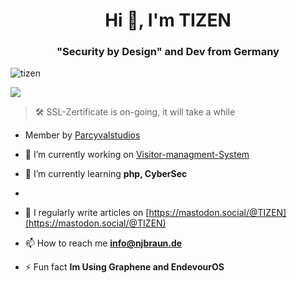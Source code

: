 <h1 align="center">Hi 👋, I'm TIZEN</h1>
<h3 align="center">"Security by Design" and Dev from Germany</h3>

<p align="left"> <img src="https://komarev.com/ghpvc/?username=T1z3n&label=Profile%20views&color=0e75b6&style=flat" alt="tizen" /> </p>
<img src="https://uptime.betterstack.com/status-badges/v1/monitor/q0sj.svg" href="https://uptime.betterstack.com/?utm_source=status_badge">

> 🛠️ SSL-Zertificate is on-going, it will take a while


- Member by [Parcyvalstudios](https://github.com/Parcyval-Studios)

- 🔭 I’m currently working on [Visitor-managment-System](https://github.com/T1z3n/Visitor-Management-System)
- 🌱 I’m currently learning **php, CyberSec**
- 
- 📝 I regularly write articles on [https://mastodon.social/@TIZEN](https://mastodon.social/@TIZEN)

- 📫 How to reach me **info@njbraun.de**

- ⚡ Fun fact **Im Using Graphene and EndevourOS**
